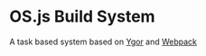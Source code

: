 # OS.js Build System

A task based system based on [Ygor](https://github.com/shannonmoeller/ygor) and [Webpack](https://github.com/webpack)
